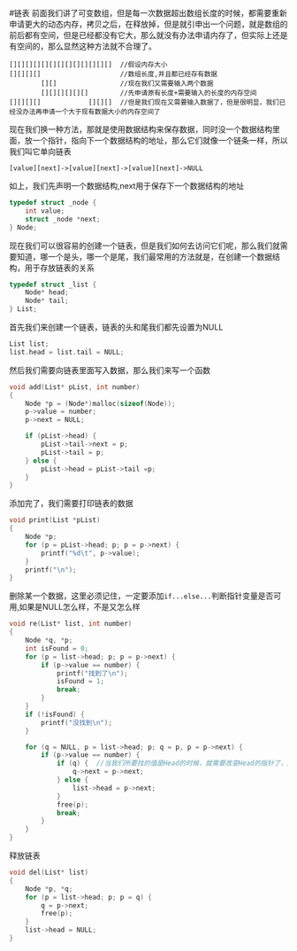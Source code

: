 #链表
前面我们讲了可变数组，但是每一次数据超出数组长度的时候，都需要重新申请更大的动态内存，拷贝之后，在释放掉，但是就引申出一个问题，就是数组的前后都有空间，但是已经都没有它大，那么就没有办法申请内存了，但实际上还是有空间的，那么显然这种方法就不合理了。
```text
[][][][][][][][][][][][][]  //假设内存大小
[][][][]                    //数组长度,并且都已经存有数据
        [][]                //现在我们又需要输入两个数据
        [][][][][][]        //先申请原有长度+需要输入的长度的内存空间
[][][][]            [][][]  //但是我们现在又需要输入数据了，但是很明显，我们已经没办法再申请一个大于现有数据大小的内存空间了
```
现在我们换一种方法，那就是使用数据结构来保存数据，同时没一个数据结构里面，放一个指针，指向下一个数据结构的地址，那么它们就像一个链条一样，所以我们叫它单向链表
```text
[value][next]->[value][next]->[value][next]->NULL
```
如上，我们先声明一个数据结构,next用于保存下一个数据结构的地址
```c
typedef struct _node {
	int value;
	struct _node *next;
} Node;
```
现在我们可以很容易的创建一个链表，但是我们如何去访问它们呢，那么我们就需要知道，哪一个是头，哪一个是尾，我们最常用的方法就是，在创建一个数据结构，用于存放链表的关系
```c
typedef struct _list {
	Node* head;
	Node* tail;
} List;
```
首先我们来创建一个链表，链表的头和尾我们都先设置为NULL
```c
List list;
list.head = list.tail = NULL;
```
然后我们需要向链表里面写入数据，那么我们来写一个函数
```c
void add(List* pList, int number)
{
	Node *p = (Node*)malloc(sizeof(Node));
	p->value = number;
	p->next = NULL;

	if (pList->head) {
		pList->tail->next = p;
		pList->tail = p;
	} else {
		pList->head = pList->tail =p;
	}
}
```
添加完了，我们需要打印链表的数据
```c
void print(List *pList)
{
	Node *p;
	for (p = pList->head; p; p = p->next) {
		printf("%d\t", p->value);
	}
	printf("\n");
}
```
删除某一个数据，这里必须记住，一定要添加`if...else...`判断指针变量是否可用,如果是NULL怎么样，不是又怎么样
```c
void re(List* list, int number)
{
	Node *q, *p;
	int isFound = 0;
	for (p = list->head; p; p = p->next) {
		if (p->value == number) {
			printf("找到了\n");
			isFound = 1;
			break;
		}
	}
	if (!isFound) {
		printf("没找到\n");
	}

	for (q = NULL, p = list->head; p; q = p, p = p->next) {
		if (p->value == number) {
			if (q) {  //当我们所要找的值是Head的时候，就需要改变Head的指针了，所以这里要加判断
				q->next = p->next;
			} else {
				list->head = p->next;
			}
			free(p);
			break;
		}
	}
}
```
释放链表
```c
void del(List* list)
{
	Node *p, *q;
	for (p = list->head; p; p = q) {
		q = p->next;
		free(p);
	}
	list->head = NULL;
}
```
